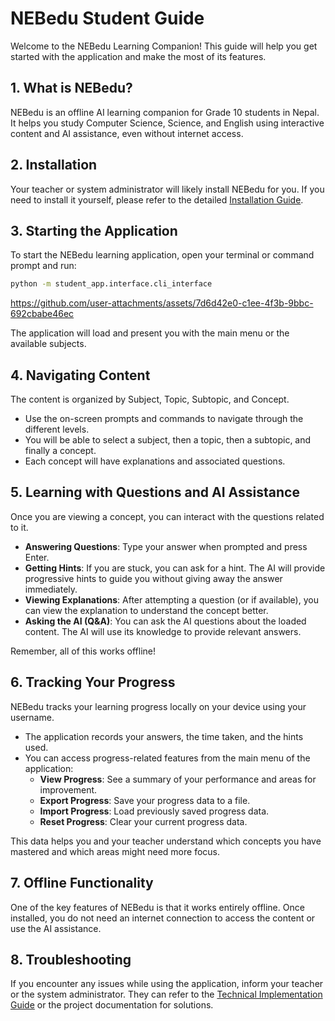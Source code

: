 # NEBedu Student Guide

Welcome to the NEBedu Learning Companion! This guide will help you get started with the application and make the most of its features.

## 1. What is NEBedu?

NEBedu is an offline AI learning companion for Grade 10 students in Nepal. It helps you study Computer Science, Science, and English using interactive content and AI assistance, even without internet access.

## 2. Installation

Your teacher or system administrator will likely install NEBedu for you. If you need to install it yourself, please refer to the detailed [Installation Guide](README.md#Installation).

## 3. Starting the Application

To start the NEBedu learning application, open your terminal or command prompt and run:

```bash
python -m student_app.interface.cli_interface
```

https://github.com/user-attachments/assets/7d6d42e0-c1ee-4f3b-9bbc-692cbabe46ec

The application will load and present you with the main menu or the available subjects.

## 4. Navigating Content

The content is organized by Subject, Topic, Subtopic, and Concept.

- Use the on-screen prompts and commands to navigate through the different levels.
- You will be able to select a subject, then a topic, then a subtopic, and finally a concept.
- Each concept will have explanations and associated questions.

## 5. Learning with Questions and AI Assistance

Once you are viewing a concept, you can interact with the questions related to it.

- **Answering Questions**: Type your answer when prompted and press Enter.
- **Getting Hints**: If you are stuck, you can ask for a hint. The AI will provide progressive hints to guide you without giving away the answer immediately.
- **Viewing Explanations**: After attempting a question (or if available), you can view the explanation to understand the concept better.
- **Asking the AI (Q&A)**: You can ask the AI questions about the loaded content. The AI will use its knowledge to provide relevant answers.

Remember, all of this works offline!

## 6. Tracking Your Progress

NEBedu tracks your learning progress locally on your device using your username.

- The application records your answers, the time taken, and the hints used.
- You can access progress-related features from the main menu of the application:
    - **View Progress**: See a summary of your performance and areas for improvement.
    - **Export Progress**: Save your progress data to a file.
    - **Import Progress**: Load previously saved progress data.
    - **Reset Progress**: Clear your current progress data.

This data helps you and your teacher understand which concepts you have mastered and which areas might need more focus.

## 7. Offline Functionality

One of the key features of NEBedu is that it works entirely offline. Once installed, you do not need an internet connection to access the content or use the AI assistance.

## 8. Troubleshooting

If you encounter any issues while using the application, inform your teacher or the system administrator. They can refer to the [Technical Implementation Guide](docs/TECHNICAL_IMPLEMENTATION.md#Troubleshooting) or the project documentation for solutions. 
